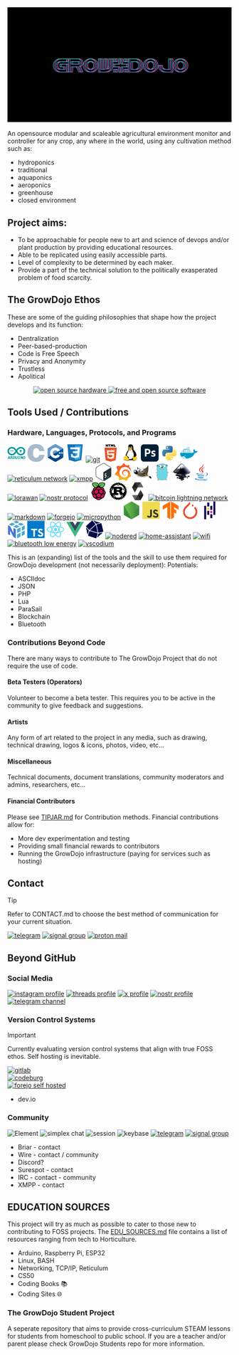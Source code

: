 <img src="https://github.com/RhizoSphere/GrowDojo/blob/seed01-1/img/growdojoheader-alpha-one.jpg" />
<!--- readme.md version 1.2.2
File contributors:
• @Rhizosphere
ToDo:
- Add Mastodon address
- Add steemit and Odysee 
- Create and add more community links
- Create CONTACT.md and header
- Upload PGP key
- Create centralized to-do for all docs work
--->

An opensource modular and scaleable agricultural environment monitor and controller for any crop, any where in the world, using any cultivation method such as:
  - hydroponics
  - traditional
  - aquaponics
  - aeroponics
  - greenhouse
  - closed environment
## Project aims: 
- To be approachable for people new to art and science of devops and/or plant production by providing educational resources.
- Able to be replicated using easily accessible parts.
- Level of complexity to be determined by each maker.
- Provide a part of the technical solution to the politically exasperated problem of food scarcity.

## The GrowDojo Ethos
These are some of the guiding philosophies that shape how the project develops and its function:
- Dentralization
- Peer-based-production
- Code is Free Speech
- Privacy and Anonymity
- Trustless 
- Apolitical
<p align="center">
<a href="https://oshwa.org/"> <img src="https://upload.wikimedia.org/wikipedia/commons/f/fd/Open-source-hardware-logo.svg" alt="open source hardware" height="100" width="95" /> </a><a href="https://freeopensourcesoftware.org//index.php/Main_Page"> <img src="https://upload.wikimedia.org/wikipedia/commons/3/31/Free_and_open-source_software_logo_%282009%29.svg" alt="free and open source software" height="100" width="100" /></a> </p>

## Tools Used / Contributions
### Hardware, Languages, Protocols, and Programs 
<!-- to split into sections of their own --> 
<p align="left"> 
<a href="https://www.arduino.cc/" target="arduino"> <img src="https://github.com/devicons/devicon/blob/master/icons/arduino/arduino-original-wordmark.svg" alt="arduino" width="40" height="40"/></a> <a href="https://www.cprogramming.com/" target="_blank"> <img src="https://github.com/devicons/devicon/blob/master/icons/c/c-original.svg" alt="c" width="40" height="40"/></a> <a href="https://www.w3schools.com/cpp/" target="_blank"> <img src="https://github.com/devicons/devicon/blob/master/icons/cplusplus/cplusplus-original.svg" alt="cplusplus" width="40" height="40"/></a> <a href="https://www.w3schools.com/css/" target="_blank"> <img src="https://github.com/devicons/devicon/blob/master/icons/css3/css3-original.svg" alt="css3" width="40" height="40"/></a> <a href="https://git-scm.com/" target="_blank"> <img src="https://www.vectorlogo.zone/logos/git-scm/git-scm-icon.svg" alt="git" width="40" height="40"/></a> <a href="https://www.w3.org/html/" target="_blank"> <img src="https://github.com/devicons/devicon/blob/master/icons/html5/html5-original-wordmark.svg" alt="html5" width="40" height="40"/></a> <a href="https://www.linux.org/" target="_blank"> <img src="https://github.com/devicons/devicon/blob/master/icons/linux/linux-original.svg" alt="linux" width="40" height="40"/></a> <a href="https://www.photoshop.com/en" target="_blank"> <img src="https://github.com/devicons/devicon/blob/master/icons/photoshop/photoshop-plain.svg" alt="photoshop" width="40" height="40"/></a> <a href="https://www.python.org" target="_blank"> <img src="https://github.com/devicons/devicon/blob/master/icons/python/python-original.svg" alt="python" width="40" height="40"/></a> <a href="https://www.docker.com/" target="_blank"> <img src="https://github.com/devicons/devicon/blob/master/icons/docker/docker-plain.svg" alt="docker" width="40" height="40"/></a> <a href="https://reticulum.network/"> <img src="https://raw.githubusercontent.com/markqvist/Reticulum/master/docs/source/graphics/rns_logo_512.png" alt="reticulum network" width="40" height="40"/></a> <a href="https://xmpp.org/"> <img src="https://upload.wikimedia.org/wikipedia/commons/9/95/XMPP_logo.svg" alt="xmpp" width="40" height="40"/></a> <a href="https://www.gnu.org/software/bash/manual/bash.html"> <img src="https://github.com/devicons/devicon/blob/master/icons/bash/bash-original.svg" alt="bash" width="40" height="40"/></a> <a href="https://grafana.com/"> <img src="https://github.com/devicons/devicon/blob/master/icons/grafana/grafana-original.svg" alt="grafana" width="40" height="40"/></a> <a href="https://www.gimp.org/"> <img src="https://raw.githubusercontent.com/devicons/devicon/refs/heads/master/icons/gimp/gimp-original.svg" alt="GIMPshop" width="40" height="40"/></a> <a href="https://go.dev/"> <img src="https://github.com/devicons/devicon/blob/master/icons/go/go-original.svg" alt="go lang" width="40" height="40"/></a> <a href="https://inkscape.org/"> <img src="https://github.com/devicons/devicon/blob/master/icons/inkscape/inkscape-original.svg" alt="inkscape" width="40" height="40"/></a> <a href="http://oracle.com/java/"> <img src="https://github.com/devicons/devicon/blob/master/icons/java/java-original.svg" alt="java" width="40" height="40"/></a> <a href="https://en.wikipedia.org/wiki/LoRa"> <img src="https://upload.wikimedia.org/wikipedia/commons/thumb/1/13/LoRaWAN_Logo.svg/330px-LoRaWAN_Logo.svg.png"
alt="lorawan" height="40" width="128" /></a> <a href="https://www.github.com/nostr"> <img src="https://static.wikia.nocookie.net/logopedia/images/b/bc/103332273.jpg/revision/latest?cb=20221218195746"
alt="nostr protocol" height="40" width="40" /></a> <a href="https://www.raspberrypi.com/">
<img src="https://github.com/devicons/devicon/blob/master/icons/raspberrypi/raspberrypi-original.svg" alt="raspberry pi" height="40" width="40" /></a> <a href="https://www.rust-lang.org/">
<img src="https://github.com/devicons/devicon/blob/master/icons/rust/rust-original.svg"
alt="rust language" height="40" width="40" /></a> <a href="https://soliditylang.org/">
<img src="https://github.com/devicons/devicon/blob/master/icons/solidity/solidity-original.svg" alt="solidity language" height="40" width="40" /></a> <a href="https://lightning.network/">
<img src="https://upload.wikimedia.org/wikipedia/commons/f/f1/Bitcoin_lightning_logo.png"
alt="bitcoin lightning network" height="40" width="40" /></a> <a href="https://en.wikipedia.org/wiki/Markdown"> <img src="https://upload.wikimedia.org/wikipedia/commons/thumb/4/48/Markdown-mark.svg/208px-Markdown-mark.svg.png"
alt="markdown" height="40" width="65" /></a> <a href="https://forgejo.org/">
<img src="https://upload.wikimedia.org/wikipedia/commons/thumb/0/05/Forgejo_logo.svg/250px-Forgejo_logo.svg.png"
alt="forgejo" height="40" width="40" /></a> 
<a href="https://micropython.org/"> <img src="https://upload.wikimedia.org/wikipedia/commons/thumb/4/4e/Micropython-logo.svg/250px-Micropython-logo.svg.png" alt="micropython" height="40" width="40" /></a> <a href="https://nodejs.org/en"> <img src="https://github.com/devicons/devicon/blob/master/icons/nodejs/nodejs-original.svg" alt="nodejs" height="40" width="40" /></a> <a href="https://www.javascript.com/"> <img src="https://github.com/devicons/devicon/blob/master/icons/javascript/javascript-original.svg" alt="javascript" height="40" width="40" /></a> <a href="https://www.tensorflow.org/"> <img src="https://github.com/devicons/devicon/blob/master/icons/tensorflow/tensorflow-original.svg" alt="tensorflow" height="40" width="40" /></a> <a href="https://pytorch.org/"> <img src="https://github.com/devicons/devicon/blob/master/icons/pytorch/pytorch-original.svg" alt="pytorch" height="40" width="40" /></a> <a href="https://pandas.pydata.org/"> <img src="https://github.com/devicons/devicon/blob/master/icons/pandas/pandas-original.svg" alt="python data analysis library" height="40" width="40" /></a> <a href="https://numpy.org/"> <img src="https://github.com/devicons/devicon/blob/master/icons/numpy/numpy-original.svg" alt="numpy" height="40" width="40" /></a> <a href="https://www.typescriptlang.org/"> <img src="https://github.com/devicons/devicon/blob/master/icons/typescript/typescript-original.svg" alt="typescript" height="40" width="40" /></a> <a href="https://react.dev/"> <img src="https://github.com/devicons/devicon/blob/master/icons/react/react-original.svg" alt="react" height="40" width="40" /></a> <a href="https://vuejs.org/"> <img src="https://github.com/devicons/devicon/blob/master/icons/vuejs/vuejs-original.svg" alt="vue.js" height="40" width="40" /></a> <a href="https://www.influxdata.com/"> <img src="https://github.com/devicons/devicon/blob/master/icons/influxdb/influxdb-original.svg" alt="influxDB" height="40" width="40" /></a> <a href="https://nodered.org/"> <img src="https://nodered.org/about/resources/media/node-red-icon.png" alt="nodered" height="40" width="40" /></a> <a href="https://www.home-assistant.io/"> <img src="https://upload.wikimedia.org/wikipedia/en/thumb/4/49/Home_Assistant_logo_%282023%29.svg/240px-Home_Assistant_logo_%282023%29.svg.png" alt="home-assistant" height="40" width="40" /></a> <a href="https://en.wikipedia.org/wiki/Wi-Fi"> <img src="https://upload.wikimedia.org/wikipedia/commons/thumb/a/ae/WiFi_Logo.svg/330px-WiFi_Logo.svg.png" alt="wifi" height="40" width="67" /></a> <a href="https://en.wikipedia.org/wiki/Bluetooth_Low_Energy"> <img src="https://upload.wikimedia.org/wikipedia/commons/thumb/d/da/Bluetooth.svg/250px-Bluetooth.svg.png" alt="bluetooth low energy" height="40" width="26" /></a> <a href="https://vscodium.com/"> <img src="https://vscodium.com/img/codium_cnl.svg" alt="vscodium" height="40" width="40" /> </a>

</p>

This is an (expanding) list of the tools and the skill to use them required for GrowDojo development (not necessarily deployment):
Potentials:
- ASCIIdoc
- JSON
- PHP
- Lua
- ParaSail
- Blockchain
- Bluetooth

### Contributions Beyond Code
There are many ways to contribute to The GrowDojo Project that do not require the use of code. 
#### Beta Testers (Operators)
Volunteer to become a beta tester. This requires you to be active in the community to give feedback and suggestions.
#### Artists
Any form of art related to the project in any media, such as drawing, technical drawing, logos & icons, photos, video, etc...
#### Miscellaneous 
Technical documents, document translations, community moderators and admins, researchers, etc...
#### Financial Contributors 
Please see <a href="https://github.com/RhizoSphere/GrowDojo/blob/seed01-1/TIPJAR.md">
TIPJAR.md</a> for Contribution methods. Financial contributions allow for:
- More dev experimentation and testing
- Providing small financial rewards to contributors
- Running the GrowDojo infrastructure (paying for services such as hosting)
<!-- accepted currency icon row 20px centered paragraph -->
## Contact 

> [!TIP]
> Refer to CONTACT.md to choose the best method of communication for your current situation.

<a href="https://t.me/+5Gd7C8qUyopiODZl">
<img src="https://upload.wikimedia.org/wikipedia/commons/thumb/6/62/Telegram_logo_icon.svg/250px-Telegram_logo_icon.svg.png" alt="telegram" height="40" height="40" /></a> <a href="https://signal.group/#CjQKIDWFOswC735NhHa1whL1n3SeXfQye-yq7zc8QB3KiE0yEhD_vrtx-nuUizoeONbRRhDm"><img src="https://upload.wikimedia.org/wikipedia/commons/thumb/4/41/Signal_ultramarine_icon.svg/1920px-Signal_ultramarine_icon.svg.png" alt="signal group" width="40" height="40" /></a> <a href="mailto:growdojo@protonmail.com">
<img src="https://upload.wikimedia.org/wikipedia/commons/thumb/0/0c/ProtonMail_icon.svg/106px-ProtonMail_icon.svg.png"
alt="proton mail" height="40" width="49" /></a> 

## Beyond GitHub
### Social Media
<a href="https://www.instagram.com/grow.dojo"><img src="https://upload.wikimedia.org/wikipedia/commons/thumb/9/95/Instagram_logo_2022.svg/250px-Instagram_logo_2022.svg.png" alt="instagram profile" width="40" height="width" /></a> <a href="https://www.threads.net/@grow.dojo">
<img src="https://upload.wikimedia.org/wikipedia/commons/thumb/0/01/Threads_%28app%29.svg/250px-Threads_%28app%29.svg.png"
alt="threads profile" height="40" width="40" /></a> <a href="https://x.com/TheGrowDojo">
<img src="https://upload.wikimedia.org/wikipedia/commons/thumb/0/01/X-Logo-Round-Color.png/250px-X-Logo-Round-Color.png" alt="x profile" height="40" width="40" /></a> <a href="https://iris.cx/npub1c43jqhd8xha7tawhnjuvfskxgl3rnvk4vpujxhgmpp6pfkdqht2sje8xcq"> <img src="https://github.com/mbarulli/nostr-logo/blob/main/PNG/nostr-icon-purple-transparent-256x256.png"
alt="nostr profile" height="40" width="40" /></a> <a href="https://t.me/growdojo_core">
<img src="https://upload.wikimedia.org/wikipedia/commons/thumb/6/62/Telegram_logo_icon.svg/250px-Telegram_logo_icon.svg.png" alt="telegram channel" height="40" width="40" /></a> 
<!--
<a href="
">
<img src="https://upload.wikimedia.org/wikipedia/commons/thumb/4/48/Mastodon_Logotype_%28Simple%29.svg/223px-Mastodon_Logotype_%28Simple%29.svg.png
"
alt="
" height="40" width="40" /></a> 

<a href="
">
<img src="
"
alt="
" height="40" width="40" /></a> 

- Reddit
- Odysse
- Steemit -->

### Version Control Systems

> [!IMPORTANT]
> Currently evaluating version control systems that align with true FOSS ethos. Self hosting is inevitable. 

<a href="https://about.gitlab.com/grow-dojo/"> <img src="https://upload.wikimedia.org/wikipedia/commons/thumb/e/e1/GitLab_logo.svg/330px-GitLab_logo.svg.png" alt="gitlab" height="40" width="131" /></a>
<br> <a href="https://codeberg.org/">
<img src="https://upload.wikimedia.org/wikipedia/commons/thumb/7/7e/Codeberg_logo_horizontal.svg/330px-Codeberg_logo_horizontal.svg.png"
alt="codeburg" height="40" width="178" /></a> <br>
<a href="https://www.forgejo.org">
<img src="https://upload.wikimedia.org/wikipedia/commons/thumb/0/0f/Forgejo-wordmark.svg/330px-Forgejo-wordmark.svg.png"
alt="forejo self hosted" height="40" width="107" /></a> 
<br>
- dev.io
### Community
<!-- add tip and link to Community.md -->
<img src="https://upload.wikimedia.org/wikipedia/commons/c/cb/Element_%28software%29_logo.svg" alt="Element" height="40" width="40" /> <img src="https://simplex.chat/img/new/logo-symbol-light.svg" alt="simplex chat" height="40" width="40" /> <img src="https://upload.wikimedia.org/wikipedia/commons/thumb/a/ab/Session_App_Logo.svg/250px-Session_App_Logo.svg.png" alt="session" height="40" width="40" />
<img src="https://upload.wikimedia.org/wikipedia/commons/b/bb/Keybase_logo_official.svg" alt="keybase" height="40" width="40" /> <a href="https://t.me/+5Gd7C8qUyopiODZl">
<img src="https://upload.wikimedia.org/wikipedia/commons/thumb/6/62/Telegram_logo_icon.svg/250px-Telegram_logo_icon.svg.png" alt="telegram" height="40" height="40" /></a> <a href="https://signal.group/#CjQKIDWFOswC735NhHa1whL1n3SeXfQye-yq7zc8QB3KiE0yEhD_vrtx-nuUizoeONbRRhDm"><img src="https://upload.wikimedia.org/wikipedia/commons/thumb/4/41/Signal_ultramarine_icon.svg/1920px-Signal_ultramarine_icon.svg.png" alt="signal group" width="40" height="40" /></a>

- Briar - contact
- Wire - contact / community 
- Discord?
- Surespot - contact 
- IRC - contact - community 
- XMPP - contact

## EDUCATION SOURCES
This project will try as much as possible to cater to those new to contributing to FOSS projects. The <a href="https://github.com/RhizoSphere/GrowDojo/blob/seed01-1/docs/EDU_SOURCES.md">
EDU_SOURCES.md</a> file contains a list of resources ranging from tech to Horticulture. 
- Arduino, Raspberry Pi, ESP32
- Linux, BASH
- Networking, TCP/IP, Reticulum 
- CS50
- Coding Books 📚 
- Coding Sites 🌐

### The GrowDojo Student Project
A seperate repository that aims to provide cross-curriculum STEAM lessons for students from homeschool to public school. If you are a teacher and/or parent please check GrowDojo Students repo for more information.
